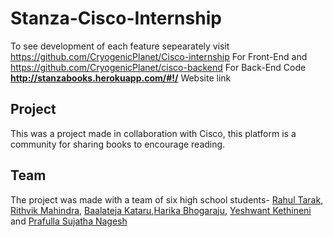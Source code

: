 # Stanza-Cisco-Internship
To see development of each feature sepearately visit https://github.com/CryogenicPlanet/Cisco-internship For Front-End and https://github.com/CryogenicPlanet/cisco-backend For Back-End Code
**http://stanzabooks.herokuapp.com/#!/** Website link
## Project
This was a project made in collaboration with Cisco, this platform is a community for sharing books to encourage reading.
## Team
The project was made with a team of six high school students- [Rahul Tarak]( https://github.com/CryogenicPlanet), [Rithvik Mahindra](https://github.com/Nexus987), [Baalateja Kataru](https://github.com/BK-Modding),[Harika Bhogaraju](https://github.com/HarikaBhogaraju), [Yeshwant Kethineni](https://github.com/YeshYyyK) and [Prafulla Sujatha Nagesh](https://github.com/popxxisjustaflower) 


